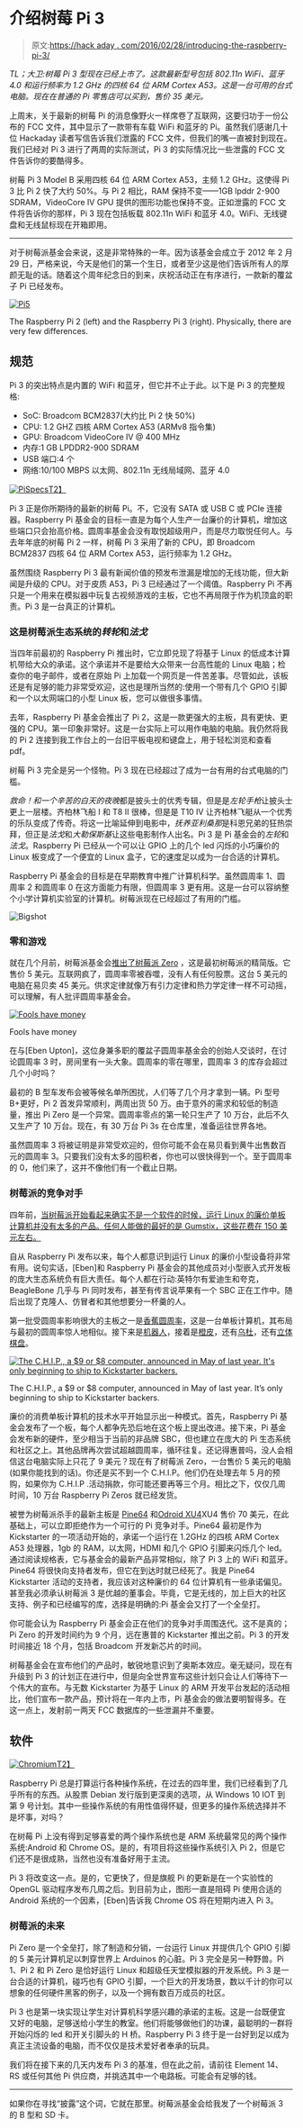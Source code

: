 # 介绍树莓 Pi 3

> 原文:[https://hack aday . com/2016/02/28/introducing-the-raspberry-pi-3/](https://hackaday.com/2016/02/28/introducing-the-raspberry-pi-3/)

*TL；大卫:树莓 Pi 3 型现在已经上市了。这款最新型号包括 802.11n WiFi、蓝牙 4.0 和运行频率为 1.2 GHz 的四核 64 位 ARM Cortex A53。这是一台可用的台式电脑。现在在普通的 Pi 零售店可以买到，售价 35 美元。*

上周末，关于最新的树莓 Pi 的消息像野火一样席卷了互联网，这要归功于一份公布的 FCC 文件，其中显示了一款带有车载 WiFi 和蓝牙的 Pi。虽然我们感谢几十位 Hackaday 读者写信告诉我们泄露的 FCC 文件，但我们的嘴一直被封到现在。我们已经对 Pi 3 进行了两周的实际测试，Pi 3 的实际情况比一些泄露的 FCC 文件告诉你的要酷得多。

树莓 Pi 3 Model B 采用四核 64 位 ARM Cortex A53，主频 1.2 GHz。这使得 Pi 3 比 Pi 2 快了大约 50%。与 Pi 2 相比，RAM 保持不变——1GB lpddr 2-900 SDRAM，VideoCore IV GPU 提供的图形功能也保持不变。正如泄露的 FCC 文件将告诉你的那样，Pi 3 现在包括板载 802.11n WiFi 和蓝牙 4.0。WiFi、无线键盘和无线鼠标现在开箱即用。

* * *

对于树莓派基金会来说，这是非常特殊的一年。因为该基金会成立于 2012 年 2 月 29 日，严格来说，今天是他们的第一个生日，或者至少这是他们告诉所有人的厚颜无耻的话。随着这个周年纪念日的到来，庆祝活动正在有序进行，一款新的覆盆子 Pi 已经发布。

[![Pi5](../Images/02c65d5370512c8dac6d1440210b57ab.png)](https://hackaday.com/wp-content/uploads/2016/02/pi5.jpg)

The Raspberry Pi 2 (left) and the Raspberry Pi 3 (right). Physically, there are very few differences.

## 规范

Pi 3 的突出特点是内置的 WiFi 和蓝牙，但它并不止于此。以下是 Pi 3 的完整规格:

*   SoC: Broadcom BCM2837(大约比 Pi 2 快 50%)
*   CPU: 1.2 GHZ 四核 ARM Cortex A53 (ARMv8 指令集)
*   GPU: Broadcom VideoCore IV @ 400 MHz
*   内存:1 GB LPDDR2-900 SDRAM
*   USB 端口:4 个
*   网络:10/100 MBPS 以太网、802.11n 无线局域网、蓝牙 4.0

[![PiSpecs](../Images/efd838d0951b445e0f8b8db6fb7464a2.png)T2】](https://hackaday.com/wp-content/uploads/2016/02/pispecs2.png)

Pi 3 正是你所期待的最新的树莓 Pi。不，它没有 SATA 或 USB C 或 PCIe 连接器。Raspberry Pi 基金会的目标一直是为每个人生产一台廉价的计算机，增加这些端口只会抬高价格。圆周率基金会没有取悦超级用户，而是尽力取悦任何人。与去年年底的树莓 Pi 2 一样，树莓 Pi 3 采用了新的 CPU，即 Broadcom BCM2837 四核 64 位 ARM Cortex A53，运行频率为 1.2 GHz。

虽然围绕 Raspberry Pi 3 最有新闻价值的预发布泄漏是增加的无线功能，但大新闻是升级的 CPU。对于皮质 A53，Pi 3 已经通过了一个阈值。Raspberry Pi 不再只是一个用来在模拟器中玩复古视频游戏的主板，它也不再局限于作为机顶盒的职责。Pi 3 是一台真正的计算机。

### 这是树莓派生态系统的*转轮*和*法戈*

当四年前最初的 Raspberry Pi 推出时，它立即兑现了将基于 Linux 的低成本计算机带给大众的承诺。这个承诺并不是要给大众带来一台高性能的 Linux 电脑；检查你的电子邮件，或者在原始 Pi 上加载一个网页是一件苦差事。尽管如此，该板还是有足够的能力非常受欢迎，这也是理所当然的:使用一个带有几个 GPIO 引脚和一个以太网端口的小型 Linux 板，您可以做很多事情。

去年，Raspberry Pi 基金会推出了 Pi 2，这是一款更强大的主板，具有更快、更强的 CPU。第一印象非常好。这是一台实际上可以用作电脑的电脑。我仍然将我的 Pi 2 连接到我工作台上的一台旧平板电视和键盘上，用于轻松浏览和查看 pdf。

树莓 Pi 3 完全是另一个怪物。Pi 3 现在已经超过了成为一台有用的台式电脑的门槛。

*救命！*和*一个辛苦的白天的夜晚*都是披头士的优秀专辑，但是是*左轮手枪*让披头士更上一层楼。齐柏林飞船 I 和 T8 II 很棒，但是是 T10 IV 让齐柏林飞艇从一个优秀的乐队变成了传奇。将这一比喻延伸到电影中，*抚养亚利桑那*是科恩兄弟的狂热崇拜，但正是*法戈*和*大勒保斯基*让这些电影制作人出名。Pi 3 是 Pi 基金会的*左轮*和*法戈*。Raspberry Pi 已经从一个可以让 GPIO 上的几个 led 闪烁的小巧廉价的 Linux 板变成了一个便宜的 Linux 盒子，它的速度足以成为一台合适的计算机。

Raspberry Pi 基金会的目标是在早期教育中推广计算机科学。虽然圆周率 1、圆周率 2 和圆周率 0 在这方面能力有限，但圆周率 3 更有用。这是一台可以容纳整个小学计算机实验室的计算机。树莓派现在已经超过了有用的门槛。

![Bigshot](../Images/622927f622d330d1c91fdc71b4e8c78b.png)

### 零和游戏

就在几个月前，树莓派基金会[推出了树莓派 Zero](http://hackaday.com/2015/11/25/the-5-raspberry-pi-zero/) ，这是最初树莓派的精简版。它售价 5 美元。互联网疯了，圆周率零被吞噬，没有人有任何股票。这台 5 美元的电脑在易贝卖 45 美元。供求定律就像万有引力定律和热力学定律一样不可动摇，可以理解，有人批评圆周率基金会。

[![Fools have money](../Images/c12dcdbdb6889080b5f29dfdd345da8a.png)](https://hackaday.com/wp-content/uploads/2016/02/fools.png)

Fools have money

在与[Eben Upton]，这位身兼多职的覆盆子圆周率基金会的创始人交谈时，在讨论圆周率 3 时，房间里有一头大象。圆周率的零在哪里，圆周率 3 的库存会超过几个小时吗？

最初的 B 型车发布会被等候名单所困扰，人们等了几个月才拿到一辆。Pi 型号 B+更好，Pi 2 首发异常顺利，两周出货 50 万。由于意外的需求和较低的制造量，推出 Pi Zero 是一个异常。圆周率零点的第一轮只生产了 10 万台，此后不久又生产了 10 万台。现在，有 30 万台 Pi 3s 在仓库里，准备运往世界各地。

虽然圆周率 3 将被证明是非常受欢迎的，但你可能不会在易贝看到黄牛出售数百元的圆周率 3。只要我们没有太多的囤积者，你也可以很快得到一个。至于圆周率的 0，他们来了，这并不像他们有一个截止日期。

### 树莓派的竞争对手

四年前，[当树莓派开始看起来确实不是一个软件的时候，运行 Linux 的廉价单板计算机并没有太多的产品。任何人能做的最好的是 Gumstix，这些花费在 150 美元左右。](https://hackaday.com/2011/08/26/raspberry-pi-might-not-be-vaporware/)

自从 Raspberry Pi 发布以来，每个人都意识到运行 Linux 的廉价小型设备将非常有用。说句实话，[Eben]和 Raspberry Pi 基金会的其他成员对小型嵌入式开发板的庞大生态系统负有巨大责任。每个人都在行动:英特尔有爱迪生和夸克，BeagleBone 几乎与 Pi 同时发布，甚至有传言说苹果有一个 SBC 正在工作中。随后出现了克隆人、仿冒者和其他想要分一杯羹的人。

第一批受圆周率影响很大的主板之一是[香蕉圆周率](http://www.bananapi.org/p/product.html)，这是一台单板计算机，其布局与最初的圆周率惊人地相似。接下来是[机器人](http://www.hardkernel.com/main/products/prdt_info.php?g_code=G143703355573)，接着是[橙皮](http://www.orangepi.org/)，还有[乌杜](http://shop.udoo.org/other/home/udoo-dual-basic.html)，还有[立体棋盘](http://cubieboard.org/2015/03/10/cubieboard4cc-a80-released/)。

[![The C.H.I.P., a $9 or $8 computer, announced in May of last year. It's only beginning to ship to Kickstarter backers.](../Images/2dabe7c8acec7625127ff50d73c366be.png)](https://hackaday.com/wp-content/uploads/2016/02/chip-module-cropped.jpg)

The C.H.I.P., a $9 or $8 computer, announced in May of last year. It’s only beginning to ship to Kickstarter backers.

廉价的消费单板计算机的技术水平开始显示出一种模式。首先，Raspberry Pi 基金会发布了一个板，每个人都争先恐后地在这个板上提出改进。接下来，Pi 基金会发布新的硬件，至少相当于当前的非品牌 SBC，但也建立在庞大的 Pi 生态系统和社区之上。其他品牌再次尝试超越圆周率，循环往复。还记得惠普吗，没人会相信这台电脑实际上只花了 9 美元？现在有了树莓派 Zero，一台售价 5 美元的电脑(如果你能找到的话)。你还是买不到一个 C.H.I.P。他们仍在处理去年 5 月的预购，如果你为 C.H.I.P .活动捐款，你可能还要再等三个月。相比之下，仅仅几周时间，10 万台 Raspberry Pi Zeros 就已经发货。

被誉为树莓派杀手的最新主板是 [Pine64](https://www.kickstarter.com/projects/pine64/pine-a64-first-15-64-bit-single-board-super-comput/description) 和[Odroid XU4](http://www.hardkernel.com/main/products/prdt_info.php)XU4 售价 70 美元，在此基础上，可以立即拒绝作为一个可行的 Pi 竞争对手。Pine64 最初是作为 Kickstarter 的一项活动开始的，承诺一个运行在 1.2GHz 的四核 ARM Cortex A53 处理器，1gb 的 RAM，以太网，HDMI 和几个 GPIO 引脚来闪烁几个 led。通过阅读规格表，它与基金会的最新产品非常相似，除了 Pi 3 上的 WiFi 和蓝牙。Pine64 将很快向支持者发布，但它在到达时就已经死了。我是 Pine64 Kickstarter 活动的支持者，我应该对这种廉价的 64 位计算机有一些承诺偏见。甚至我必须承认树莓派 3 是优越的董事会。毕竟，它是无线的，加上巨大的社区支持、例子和已经编写的库，选择是明确的:Pi 基金会又打了一个全垒打。

你可能会认为 Raspberry Pi 基金会正在他们的竞争对手周围迭代。这不是真的；Pi Zero 的开发时间约为 9 个月，远在惠普的 Kickstarter 推出之前。Pi 3 的开发时间接近 18 个月，包括 Broadcom 开发新芯片的时间。

树莓基金会在宣布他们的产品时，敏锐地意识到了奥斯本效应。毫无疑问，现在有升级到 Pi 3 的计划正在进行中，但是向全世界宣布这些计划只会让人们等待下一个伟大的宣布。与无数 Kickstarter 为基于 Linux 的 ARM 开发平台发起的活动相比，他们宣布一款产品，预计将在一年内上市，Pi 基金会的做法要明智得多。在这一点上，发射前一两天 FCC 数据库的一些泄漏并不重要。

## 软件

[![Chromium](../Images/bd1c8b0cd22a3763dbabbf90baf82742.png)T2】](https://hackaday.com/wp-content/uploads/2016/02/chromium.png)

Raspberry Pi 总是打算运行各种操作系统，在过去的四年里，我们已经看到了几乎所有的东西。从股票 Debian 发行版到更深奥的选项，从 Windows 10 IOT 到第 9 号计划。其中一些操作系统的有用性值得怀疑，但更多的操作系统选择并不是坏事，对吗？

在树莓 Pi 上没有得到足够喜爱的两个操作系统也是 ARM 系统最常见的两个操作系统:Android 和 Chrome OS。是的，有项目将这些操作系统引入 Pi 2，但是它们还不是很成熟，当然也没有准备好用于主流。

Pi 3 将改变这一点。是的，它更快了，但是旗舰 Pi 的更新是在一个实验性的 OpenGL 驱动程序发布几周之后。到目前为止，图形一直是阻碍 Pi 使用合适的 Android 系统的一个因素，[Eben]告诉我 Chrome OS 将在短期内进入 Pi 3。

### 树莓派的未来

Pi Zero 是一个全垒打，除了制造和分销，一台运行 Linux 并提供几个 GPIO 引脚的 5 美元计算机足以刺穿世界上 Arduinos 的心脏。Pi 3 完全是另一种野兽。Pi 1、Pi 2 和 Pi Zero 是恰好运行 Linux 和超级任天堂模拟器的开发系统。Pi 3 是一台合适的计算机，碰巧也有 GPIO 引脚，一个巨大的开发场景，数以千计的你可以想象的任何硬件黑客的例子，以及一个拥有数百万成员的社区。

Pi 3 也是第一块实现让学生对计算机科学感兴趣的承诺的主板。这是一台既便宜又好的电脑，足够送给小学生的教室。他们将能够做他们的功课，最聪明的一群将开始闪烁的 led 和开关引脚头的 H 桥。Raspberry Pi 3 终于是一台好到足以成为真正主流设备的电脑，而不仅仅是技术爱好者奉承的玩具。

我们将在接下来的几天内发布 Pi 3 的基准，但在此之前，请前往 Element 14、RS 或任何其他 Pi 供应商，并挑选其中一个电路板。可能会有足够的钱。

* * *

如果你在寻找“披露”这个词，它就在那里。树莓派基金会给我发了一个树莓派 3 的 B 型和 SD 卡。